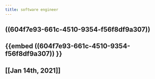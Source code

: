 ```yaml
---
title: software engineer
---
```


## ((604f7e93-661c-4510-9354-f56f8df9a307))
## {{embed ((604f7e93-661c-4510-9354-f56f8df9a307)) }}
## [[Jan 14th, 2021]]
